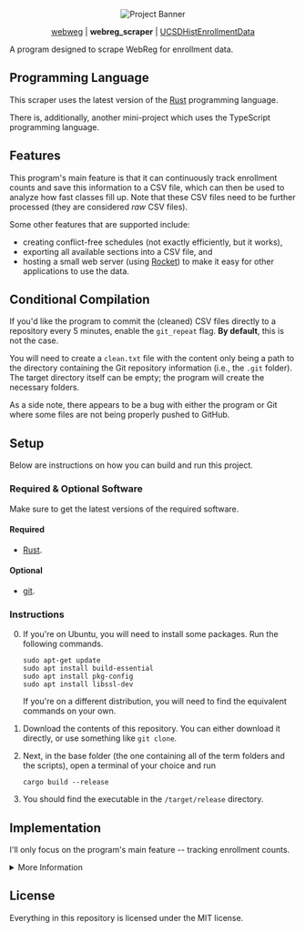 <p align="center">
  <img src="https://github.com/ewang2002/webreg_scraper/blob/master/assets/project_banner.png?raw=true"  alt="Project Banner"/>
</p>

<p align="center">
  <a href="https://github.com/ewang2002/webweg">webweg</a> |
  <b>webreg_scraper</b> |
  <a href="https://github.com/ewang2002/UCSDHistEnrollData">UCSDHistEnrollmentData</a>
</p>

A program designed to scrape WebReg for enrollment data.

## Programming Language
This scraper uses the latest version of the [Rust](https://www.rust-lang.org/) programming language.

There is, additionally, another mini-project which uses the TypeScript programming language.

## Features
This program's main feature is that it can continuously track enrollment counts and save this information to a CSV file, which can then be used to analyze how fast classes fill up. Note that these CSV files need to be further processed (they are considered *raw* CSV files).

Some other features that are supported include:
- creating conflict-free schedules (not exactly efficiently, but it works),
- exporting all available sections into a CSV file, and
- hosting a small web server (using [Rocket](https://rocket.rs/)) to make it easy for other applications to use the data.

## Conditional Compilation
If you'd like the program to commit the (cleaned) CSV files directly to a repository every 5 minutes, enable the `git_repeat` flag. **By default**, this is not the case.

You will need to create a `clean.txt` file with the content only being a path to the directory containing the Git repository information (i.e., the `.git` folder). The target directory itself can be empty; the program will create the necessary folders.

As a side note, there appears to be a bug with either the program or Git where some files are not being properly pushed to GitHub.

## Setup
Below are instructions on how you can build and run this project.

### Required & Optional Software
Make sure to get the latest versions of the required software.

#### Required
- [Rust](https://www.rust-lang.org/).

#### Optional
- [git](https://git-scm.com/).

### Instructions
0. If you're on Ubuntu, you will need to install some packages. Run the following commands.
    ```
    sudo apt-get update
    sudo apt install build-essential
    sudo apt install pkg-config
    sudo apt install libssl-dev
    ```

    If you're on a different distribution, you will need to find the equivalent commands on your own.

1. Download the contents of this repository. You can either download it directly, or use something like `git clone`.
2. Next, in the base folder (the one containing all of the term folders and the scripts), open a terminal of your choice and run
    ```
    cargo build --release
    ```
3. You should find the executable in the `/target/release` directory.

## Implementation
I'll only focus on the program's main feature -- tracking enrollment counts.

<details>
<summary>More Information</summary>
<br> 


### The Idea
At a very high level, the program runs the following in an endless loop:
- Retrieve all possible courses.
- For each course:
    - Request data for that course.
    - Save that data to the CSV file.

We make use of [green threads](https://docs.rs/tokio/latest/tokio/task/index.html), managed by the Tokio runtime, to run through the above loop **concurrently** with other terms. In other words, we're running the above "program" multiple times at the same time. 

### Authentication
How do we run the above "program?" Well, the program makes use of an internal API that only UCSD students have access to (this is the same API that WebReg uses). To access the internal API, the program needs to be "logged into WebReg." This usually isn't hard; under most circumstances, you can just log in by "simulating" the login process. This is usually done in two ways:
- When sending the request, include an API key.
- Have the program make some API call with your login credentials and then retrieve the session cookies, which can then be used for future requests. 

Now, it's obvious that WebReg isn't going to give me an API key. Regarding the second point, like with most schools, we have a 2FA system (Duo), which prevents me from just "simulating" the login process. More specifically, this is because due to two reasons:
- The big reason: most HTTP clients (like `reqwest`, which is what we're using) can only load the inital page source (what you would see when you view the page's source). However, Duo *dynamically* loads in a JavaScript `iframe`, which HTTP clients cannot render. Since it cannot render, the HTTP client can never "answer" it.
- A smaller reason: even if we *could* render the 2FA prompt, we would have to **manually** input the information (a 2FA code, for example).

Therefore, the solution is to just manually log in ourselves and then give the program the session cookies before running it.

### The Challenge
So, that simple solution doesn't seem too bad. However, the challenging part is keeping the program running 24/7. You see, WebReg restarts at around 4:30 AM every day. When WebReg restarts, every active session gets logged out. This includes the program.

The obvious solution would be to wake up at 4:30 AM every day and manually log the program in. However, this itself brings another problem -- waking up that early is hard for me.

This brings me to another solution -- there is additionally another project, creatively named [`webregautoin`](https://github.com/ewang2002/webreg_scraper/tree/master/webregautoin), which uses Node's [HTTP](https://nodejs.org/api/http.html) library to create a local API server which the wrapper can use. In particular, this local API has one sole purpose: when new session cookies are needed to log into WebReg, the wrapper can make a request to the local API. The local API will then use [a headless Chrome browser](https://github.com/puppeteer/puppeteer) to log into WebReg and get the new cookies. Afterwards, those new cookies are returned back to the requester (the program), which the porgram can use to log back into WebReg and make more requests.

Why does *this* work but not the HTTP client? Well, a *headless browser* acts just like any browser, which means we can *load* Duo's `iframe` and thus authenticate. Of course, 2FA usually requires the end user to manually input a code. However, we can tell Duo to remember the current browser for 7 days*. Therefore, as long as the browser isn't closed\*\*, the headless browser can "bypass" the 2FA prompt and go straight to WebReg, which means we can get the session cookies.


\* - Note that if we couldn't do this, then we would have to resort to waking up every day at 4:30 AM.
\*\* - Closing and reopening our headless browser resets everything due to the way most headless browsers are implemented.

</details>


## License
Everything in this repository is licensed under the MIT license.